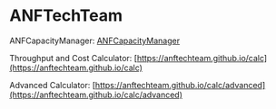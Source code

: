 # ANFTechTeam

ANFCapacityManager: [ANFCapacityManager](https://github.com/ANFTechTeam/ANFCapacityManager)

Throughput and Cost Calculator: [https://anftechteam.github.io/calc](https://anftechteam.github.io/calc)

Advanced Calculator: [https://anftechteam.github.io/calc/advanced](https://anftechteam.github.io/calc/advanced)
